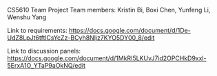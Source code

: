 CS5610 Team Project
Team members: Kristin Bi, Boxi Chen, Yunfeng Li, Wenshu Yang

Link to requirements: https://docs.google.com/document/d/1De-UdZ8LpJt6tftlCsYcZz-BCyh8Nljz7KYO5DY00_8/edit

Link to discussion panels: https://docs.google.com/document/d/1MkRI5LKUvJ7id2OPCHkD9xxl-5ErxA1O_YTaP9aOkNQ/edit


